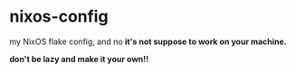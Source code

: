 # nixos-config
my NixOS flake config, and no **it's not suppose to work on your machine.**

**don't be lazy and make it your own!!**
